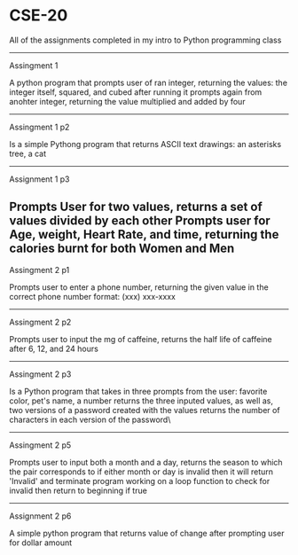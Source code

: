 # CSE-20
All of the assignments completed in my intro to Python programming class

---------------
Assingment 1

A python program that prompts user of ran integer, returning the values: the integer itself, squared, and cubed
after running it prompts again from anohter integer, returning the value multiplied and added by four

---------------
Assingment 1 p2

Is a simple Pythong program that returns ASCII text drawings: an asterisks tree, a cat

---------------
Assignment 1 p3

Prompts User for two values, returns a set of values divided by each other
Prompts user for Age, weight, Heart Rate, and time, returning the calories burnt for both Women and Men
---------------
Assingment 2 p1

Prompts user to enter a phone number, returning the given value in the correct phone number format: (xxx) xxx-xxxx

---------------
Assingment 2 p2

Prompts user to input the mg of caffeine, returns the half life of caffeine after 6, 12, and 24 hours

---------------
Assingment 2 p3

Is a Python program that takes in three prompts from the user: favorite color, pet's name, a number
returns the three inputed values, as well as, two versions of a password created with the values
returns the number of characters in each version of the password\

---------------
Assingment 2 p5

Prompts user to input both a month and a day, returns the season to which the pair corresponds to
if either month or day is invalid then it will return 'Invalid' and terminate program
working on a loop function to check for invalid then return to beginning if true

---------------
Assignment 2 p6

A simple python program that returns value of change after prompting user for dollar amount
